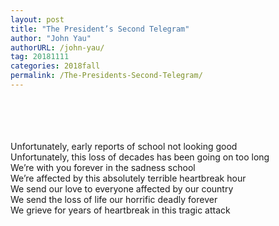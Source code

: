 ```yaml
---
layout: post
title: "The President’s Second Telegram"
author: "John Yau"
authorURL: /john-yau/
tag: 20181111
categories: 2018fall
permalink: /The-Presidents-Second-Telegram/
---
```


<br><br>
<br><br>
Unfortunately, early reports of school not looking good
<br>
Unfortunately, this loss of decades has been going on too long
<br>
We’re with you forever in the sadness school
<br>
We’re affected by this absolutely terrible heartbreak hour
<br>
We send our love to everyone affected by our country
<br>
We send the loss of life our horrific deadly forever
<br>
We grieve for years of heartbreak in this tragic attack
<br><br>
